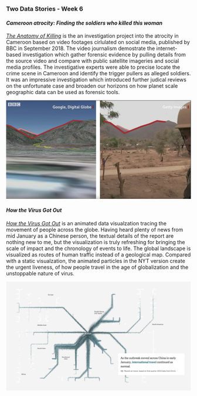 ### Two Data Stories - Week 6

#### *Cameroon atrocity: Finding the soldiers who killed this woman*
[*The Anatomy of Killing*](https://www.bbc.com/news/av/world-africa-45599973/cameroon-atrocity-finding-the-soldiers-who-killed-this-woman) is the an investigation project into the atrocity in Cameroon based on video footages cirlulated on social media, published by BBC in September 2018. The video journalism demostrate the internet-based investigation which gather forensic evidence by pulling details from the source video and compare with public satellite imageries and social media profiles. The investigative experts were able to precise locate the crime scene in Cameroon and identify the trigger pullers as alleged soldiers. It was an impressive investigation which introduced further judical reviews on the unfortunate case and broaden our horizons on how planet scale geographic data can be used as forensic tools.

![Forensic](./images/bbc1.jpg)

#### *How the Virus Got Out*
[*How the Virus Got Out*](https://www.nytimes.com/interactive/2020/03/22/world/coronavirus-spread.html) is an animated data visualzation tracing the movement of people across the globe. Having heard plenty of news from mid January as a Chinese person, the textual details of the report are nothing new to me, but the visualization is truly refreshing for bringing the scale of impact and the chronology of events to life. The global landscape is visualized as routes of human traffic instead of a geological map. Compared with a static visualzation, the animated particles in the NYT version create the urgent liveness, of how people travel in the age of globalization and the unstoppable nature of virus. 

![How the Virus Got Out](./images/nyt1.jpg)

